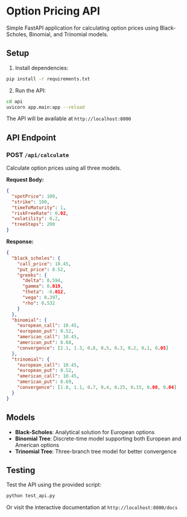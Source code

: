 # Option Pricing API

Simple FastAPI application for calculating option prices using Black-Scholes, Binomial, and Trinomial models.

## Setup

1. Install dependencies:

```bash
pip install -r requirements.txt
```

2. Run the API:

```bash
cd api
uvicorn app.main:app --reload
```

The API will be available at `http://localhost:8000`

## API Endpoint

### POST `/api/calculate`

Calculate option prices using all three models.

**Request Body:**

```json
{
  "spotPrice": 100,
  "strike": 100,
  "timeToMaturity": 1,
  "riskFreeRate": 0.02,
  "volatility": 0.2,
  "treeSteps": 200
}
```

**Response:**

```json
{
  "black_scholes": {
    "call_price": 10.45,
    "put_price": 8.52,
    "greeks": {
      "delta": 0.594,
      "gamma": 0.019,
      "theta": -0.012,
      "vega": 0.397,
      "rho": 0.532
    }
  },
  "binomial": {
    "european_call": 10.45,
    "european_put": 8.52,
    "american_call": 10.45,
    "american_put": 8.68,
    "convergence": [2.1, 1.3, 0.8, 0.5, 0.3, 0.2, 0.1, 0.05]
  },
  "trinomial": {
    "european_call": 10.45,
    "european_put": 8.52,
    "american_call": 10.45,
    "american_put": 8.69,
    "convergence": [1.8, 1.1, 0.7, 0.4, 0.25, 0.15, 0.08, 0.04]
  }
}
```

## Models

- **Black-Scholes**: Analytical solution for European options
- **Binomial Tree**: Discrete-time model supporting both European and American options
- **Trinomial Tree**: Three-branch tree model for better convergence

## Testing

Test the API using the provided script:

```bash
python test_api.py
```

Or visit the interactive documentation at `http://localhost:8000/docs`
